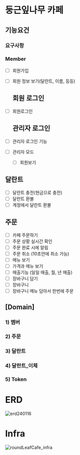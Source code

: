 # 둥근잎나무 카페 

## 기능요건
### 요구사항
### Member
- [ ] 회원가입

- [ ] 회원 정보 보기(달란트, 이름, 등등)

  ## 회원 로그인
- [ ] 회원로그인

  ## 관리자 로그인 
- [ ] 관리자 로그인 기능
- [ ] 관리자 모드
  - [ ] 회원보기

## 달란트

- [ ] 달란트 충전(현금으로 충전)
- [ ] 달란트 환불
- [ ] 계정에서 달란트 환불

## 주문
- [ ] 카페 주문하기
- [ ] 주문 상황 실시간 확인
- [ ] 주문 완료 시에 알림
- [ ] 주문 취소 (10초안에 취소 가능)
- [ ] 메뉴 보기
- [ ] 가격과 메뉴 보기
- [ ] 매출기능 (일일 매출, 월, 년 매출)
- [ ] 장바구니 담기
- [ ] 장바구니
- [ ] 장바구니 메뉴 담아서 한번에 주문

## [Domain]
### 1) 멤버
### 2) 주문
### 3) 달란트
### 4) 달란트_이체
### 5) Token

# ERD
![erd240116](https://github.com/f-lab-edu/roundLeafCafe/assets/12823689/ca43dae8-5ee7-4fbe-9c19-9d87f0d81fa7)

# Infra
![roundLeafCafe_infra](https://github.com/f-lab-edu/roundLeafCafe/assets/12823689/57df7fd8-d7ff-4404-ada5-f4de601e1047)
